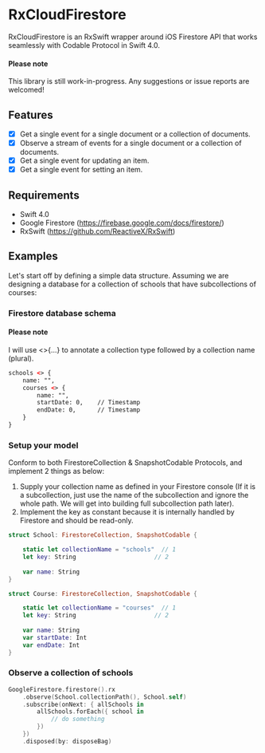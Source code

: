 # RxCloudFirestore
RxCloudFirestore is an RxSwift wrapper around iOS Firestore API that works seamlessly with Codable Protocol in Swift 4.0. 

#### Please note
This library is still work-in-progress. Any suggestions or issue reports are welcomed!

## Features
- [x] Get a single event for a single document or a collection of documents.
- [x] Observe a stream of events for a single document or a collection of documents.
- [x] Get a single event for updating an item.
- [x] Get a single event for setting an item.

## Requirements
- Swift 4.0
- Google Firestore (https://firebase.google.com/docs/firestore/)
- RxSwift (https://github.com/ReactiveX/RxSwift)

## Examples
Let's start off by defining a simple data structure. 
Assuming we are designing a database for a collection of schools that have subcollections of courses:
### Firestore database schema
#### Please note
I will use <>{...} to annotate a collection type followed by a collection name (plural).
```XML
schools <> {
    name: "",
    courses <> {
        name: "",     
        startDate: 0,    // Timestamp
        endDate: 0,      // Timestamp
    }
}
```  

### Setup your model
Conform to both FirestoreCollection & SnapshotCodable Protocols, and implement 2 things as below:
1. Supply your collection name as defined in your Firestore console (If it is a subcollection, just use the name of the subcollection and ignore the whole path. We will get into building full subcollection path later). 
2. Implement the key as constant because it is internally handled by Firestore and should be read-only.

```swift
struct School: FirestoreCollection, SnapshotCodable {

    static let collectionName = "schools"  // 1
    let key: String                      // 2
    
    var name: String
}

struct Course: FirestoreCollection, SnapshotCodable {

    static let collectionName = "courses"  // 1
    let key: String                      // 2
    
    var name: String
    var startDate: Int
    var endDate: Int
}

```

### Observe a collection of schools
```swift
GoogleFirestore.firestore().rx
    .observe(School.collectionPath(), School.self)
    .subscribe(onNext: { allSchools in
        allSchools.forEach({ school in
            // do something     
        })
    })
    .disposed(by: disposeBag)
```
